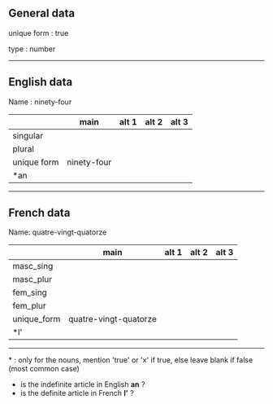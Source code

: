 ## General data

unique form : true

type : number

---

## English data

Name : ninety-four

|             |    main     | alt 1 | alt 2 | alt 3 |
| :---------- | :---------: | :---: | :---: | ----- |
| singular    |             |       |       |       |
| plural      |             |       |       |       |
| unique form | ninety-four |       |       |       |
| \*an        |             |       |       |       |

---

## French data

Name: quatre-vingt-quatorze

|             |         main          | alt 1 | alt 2 | alt 3 |
| :---------- | :-------------------: | :---: | :---: | :---: |
| masc_sing   |                       |       |       |       |
| masc_plur   |                       |       |       |       |
| fem_sing    |                       |       |       |       |
| fem_plur    |                       |       |       |       |
| unique_form | quatre-vingt-quatorze |       |       |       |
| \*l'        |                       |       |       |       |

---

\* : only for the nouns, mention 'true' or 'x' if true, else leave blank if false (most common case)

- is the indefinite article in English **an** ?
- is the definite article in French **l'** ?
